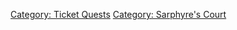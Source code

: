 [Category: Ticket Quests](Category:_Ticket_Quests "wikilink") [Category:
Sarphyre's Court](Category:_Sarphyre's_Court "wikilink")
